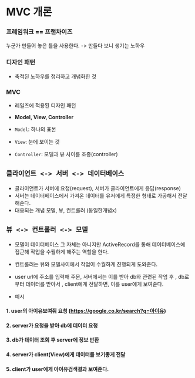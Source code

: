 # MVC 개론

### 프레임워크 == 프랜차이즈
누군가 만들어 놓은 틀을 사용한다. -> 만들다 보니 생기는 노하우

### 디자인 패턴 
- 축적된 노하우를 정리하고 개념화한 것

### MVC
- 레일즈에 적용된 디자인 패턴
- **Model, View, Controller**

- `Model`: 하나의 표본
- `View`: 눈에 보이는 것
- `Controller`: 모델과 뷰 사이를 조종(controller)



## `클라이언트 <-> 서버 <-> 데이터베이스`
- 클라이언트가 서버에 요청(request), 서버가 클라이언트에게 응답(response)
- 서버는 데이터베이스에서 가져온 데이터를 유저에게 특정한 형태로 가공해서 전달해준다.
- 대응되는 개념 모델, 뷰, 컨트롤러 (동일한개념x)

## `뷰 <-> 컨트롤러 <-> 모델`
- 모델이 데이터베이스 그 자체는 아니지만 ActiveRecord를 통해 데이터베이스에 접근해 작업을 수월하게 해주는 역할을 한다.

- 컨트롤러는 뷰와 모델사이에서 작업이 수월하게 진행되게 도와준다.

- user url에 주소를 입력해 주문, 서버에서는 이를 받아 db와 관련된 작업 후 , db로부터 데이터를 받아서 , client에게 전달하면, 이를 user에게 보여준다.

- 예시

#### 1. user의 아이유보여줘 요청 (https://google.co.kr/search?q=아이유)
#### 2. server가 요청을 받아 db에 데이터 요청
#### 3. db가 데이터 조회 후 server에 정보 반환
#### 4. server가 client(View)에게 데이터를 보기좋게 전달
#### 5. client가 user에게 아이유검색결과 보여준다.